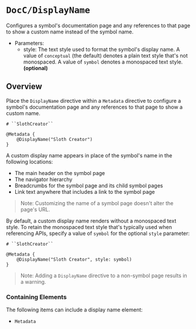 # ``DocC/DisplayName``

Configures a symbol's documentation page and any references to that page to show a custom name instead of the symbol name.

- Parameters:
    - style: The text style used to format the symbol's display name. A value of `conceptual` (the default) denotes a plain text style that's not monospaced. A value of `symbol` denotes a monospaced text style. **(optional)**

## Overview

Place the `DisplayName` directive within a `Metadata` directive to configure a symbol's documentation page and any references to that page to show a custom name.

```
# ``SlothCreator``

@Metadata {
    @DisplayName("Sloth Creator")
}
```

A custom display name appears in place of the symbol's name in the following locations:

- The main header on the symbol page
- The navigator hierarchy
- Breadcrumbs for the symbol page and its child symbol pages 
- Link text anywhere that includes a link to the symbol page

> Note: Customizing the name of a symbol page doesn't alter the page's URL.

By default, a custom display name renders without a monospaced text style. To retain the monospaced text style that's typically used when referencing APIs, specify a value of `symbol` for the optional `style` parameter:

```
# ``SlothCreator``

@Metadata {
    @DisplayName("Sloth Creator", style: symbol)
}
```

> Note: Adding a `DisplayName` directive to a non-symbol page results in a warning. 

### Containing Elements

The following items can include a display name element:

- ``Metadata``

<!-- Copyright (c) 2022 Apple Inc and the Swift Project authors. All Rights Reserved. -->

